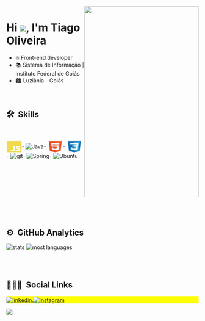 
<img align="right" height="500em" src="https://raw.githubusercontent.com/gist/Agotsilv/fd1a077ea08372c33cdb0b00fff426fa/raw/4955d310ba9fa597381dfdf14a04be1f375f82bd/foto.svg" width="300px">
<h1 align="left">Hi <img src="https://raw.githubusercontent.com/kaueMarques/kaueMarques/master/hi.gif" width="30px">, I'm Tiago Oliveira</h1>

- 🔥 Front-end developer 
- 📚 Sistema de Informação | Instituto Federal de Goiás 
- 🏙️ Luziânia - Goiás

<br> 

## 🛠 &nbsp;Skills

<div style="display: inline_block"><br>
  
  <img align="center" alt="Rafa-Js" height="30" width="40" src="https://raw.githubusercontent.com/devicons/devicon/master/icons/javascript/javascript-plain.svg">-
  <img align="center" alt="Java" height="30" width="40" src="https://cdn.jsdelivr.net/gh/devicons/devicon/icons/java/java-original.svg">-
  <img align="center" alt="HTML" height="30" width="40" src="https://raw.githubusercontent.com/devicons/devicon/master/icons/html5/html5-original.svg">-
  <img align="center" alt="CSS" height="30" width="40" src="https://raw.githubusercontent.com/devicons/devicon/master/icons/css3/css3-original.svg">-
  <img align="center" alt="git" height="30" width="40" src="https://cdn.jsdelivr.net/gh/devicons/devicon/icons/git/git-plain.svg">-
  <img align="center" alt="Spring" height="30" width="40" src="https://cdn.jsdelivr.net/gh/devicons/devicon/icons/spring/spring-original-wordmark.svg">-
  <img align="center" alt="Ubuntu" height="30" width="40" src="https://cdn.jsdelivr.net/gh/devicons/devicon/icons/ubuntu/ubuntu-plain.svg">
  
  
</div>
  
<br><br>
<br><br>
<br><br>
<br><br>

## ⚙️ &nbsp;GitHub Analytics

<p align="left">
<img width="530em" src="https://github-readme-stats.vercel.app/api?username=Agotsilv&show_icons=true&theme=apprentice" alt="stats"/>
<img width="530em" src="https://github-readme-stats.vercel.app/api/top-langs/?username=Agotsilv&layout=compact&theme=apprentice" alt="most languages"/>
</p>

<br><br>

## 👨🏽‍🦲 &nbsp;Social Links

<p align="left" style="background:yellow">
<a href="https://www.linkedin.com/in/agotsilva/" target="_blank">
  <img align="center" src="https://img.shields.io/badge/-agotsilva-05122A?style=flat&logo=linkedin" alt="linkedin"/>
</a>
<a href="https://instagram.com/ago.tsilv" target="_blank">
 <img align="center" src="https://img.shields.io/badge/-ago.tsilv-05122A?style=flat&logo=instagram" alt="instagram"/>
</a>
</p>

<img width="1000em" src="https://github.com/saadeghi/saadeghi/blob/master/dino.gif?raw=true" />
